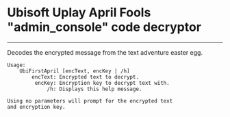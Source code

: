 # Ubisoft Uplay April Fools "admin_console" code decryptor
---
Decodes the encrypted message from the text adventure easter egg.

    Usage:
        UbiFirstApril [encText, encKey | /h]
            encText: Encrypted text to decrypt.
             encKey: Encryption key to decrypt text with.
                 /h: Displays this help message.

    Using no parameters will prompt for the encrypted text
    and encryption key.
